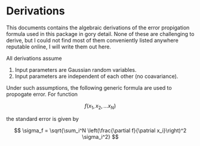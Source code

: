 # Derivations

This documents contains the algebraic derivations of the error propigation formula used in this package in gory detail.  None of these are challenging to derive, but I could not find most of them conveniently listed anywhere reputable online, I will write them out here.

All derivations assume 
1. Input parameters are Gaussian random variables.
2. Input parameters are independent of each other (no coavariance).

Under such assumptions, the following generic formula are used to propogate error.  For function 

$$ f(x_1, x_2, ... x_N) $$

the standard error is given by

$$ \sigma_f = \sqrt{\sum_i^N \left(\frac{\partial f}{\patrial x_i}\right)^2 \sigma_i^2} $$
